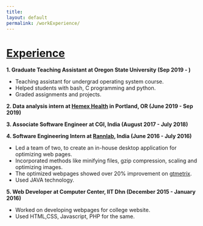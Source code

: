 ```yaml
---
title:
layout: default
permalink: /workExperience/
---
```

# <u>Experience</u>

**1. Graduate Teaching Assistant at Oregon State University (Sep 2019 - )**<br/>

  * Teaching assistant for undergrad operating system course.
  * Helped students with bash, C programming and python.   
  * Graded assignments and projects.   

**2. Data analysis intern at [Hemex Health](http://hemexhealth.com/) in Portland, OR (June 2019 - Sep 2019)**<br/>
    
**3. Associate Software Engineer at CGI, India (August 2017 - July 2018)**<br/>

**4. Software Engineering Intern at [Rannlab](www.rannlab.com), India (June 2016 - July 2016)**<br/>

  * Led a team of two, to create an in-house desktop application for optimizing web pages.   
  * Incorporated methods like minifying files, gzip compression, scaling and optimizing images.   
  * The optimized webpages showed over 20% improvement on [gtmetrix](https://gtmetrix.com/).    
  * Used JAVA technology.     
    
**5. Web Developer at Computer Center, IIT Dhn (December 2015 - January 2016)**    

  * Worked on developing webpages for college website.   
  * Used HTML,CSS, Javascript, PHP for the same.   